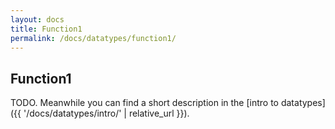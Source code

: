 ```yaml
---
layout: docs
title: Function1
permalink: /docs/datatypes/function1/
---
```


## Function1

TODO. Meanwhile you can find a short description in the [intro to datatypes]({{ '/docs/datatypes/intro/' | relative_url }}).
